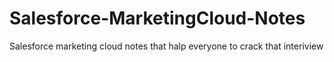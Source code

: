 # Salesforce-MarketingCloud-Notes
Salesforce marketing cloud notes that halp everyone to crack that interiview 
